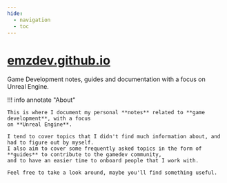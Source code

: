 ```yaml
---
hide:
  - navigation
  - toc
---
```


# [emzdev.github.io](https://emzdev.github.io/)

Game Development notes, guides and documentation with a focus on Unreal Engine.

!!! info annotate "About"

	This is where I document my personal **notes** related to **game development**, with a focus 
	on **Unreal Engine**.  

	I tend to cover topics that I didn't find much information about, and had to figure out by myself. 
	I also aim to cover some frequently asked topics in the form of **guides** to contribute to the gamedev community, 
	and to have an easier time to onboard people that I work with.

	Feel free to take a look around, maybe you'll find something useful. 